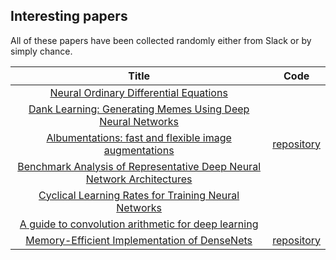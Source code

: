## Interesting papers

All of these papers have been collected randomly either from Slack or by simply chance.

| Title | Code |
|:-------:|:------:| 
| [Neural Ordinary Differential Equations](https://arxiv.org/abs/1806.07366) |
| [Dank Learning: Generating Memes Using Deep Neural Networks](https://arxiv.org/abs/1806.04510) |
| [Albumentations: fast and flexible image augmentations](https://arxiv.org/abs/1809.06839) | [repository](https://github.com/albu/albumentations) |
| [Benchmark Analysis of Representative Deep Neural Network Architectures](https://arxiv.org/abs/1810.00736) |
| [Cyclical Learning Rates for Training Neural Networks](https://arxiv.org/abs/1506.01186) |
| [A guide to convolution arithmetic for deep learning](https://arxiv.org/abs/1603.07285) |
| [Memory-Efficient Implementation of DenseNets](https://arxiv.org/abs/1707.06990) | [repository](https://github.com/liuzhuang13/DenseNet) |